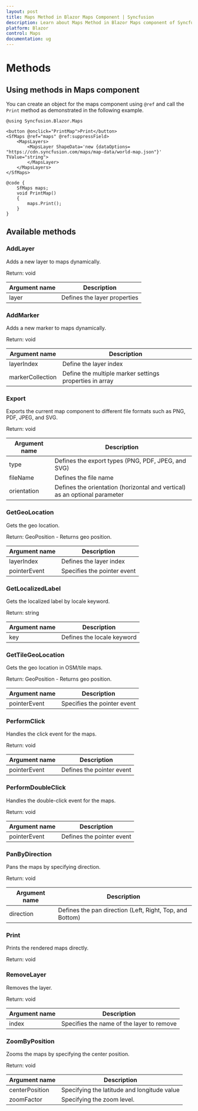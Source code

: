 ```yaml
---
layout: post
title: Maps Method in Blazor Maps Component | Syncfusion 
description: Learn about Maps Method in Blazor Maps component of Syncfusion, and more details.
platform: Blazor
control: Maps
documentation: ug
---
```


# Methods

## Using methods in Maps component

You can create an object for the maps component using `@ref` and call the `Print` method as demonstrated in the following example.

```cshtml
@using Syncfusion.Blazor.Maps

<button @onclick="PrintMap">Print</button>
<SfMaps @ref="maps" @ref:suppressField>
    <MapsLayers>
        <MapsLayer ShapeData='new {dataOptions= "https://cdn.syncfusion.com/maps/map-data/world-map.json"}' TValue="string">
        </MapsLayer>
    </MapsLayers>
</SfMaps>

@code {
    SfMaps maps;
    void PrintMap()
    {
        maps.Print();
    }
}
```

## Available methods

### AddLayer

Adds a new layer to maps dynamically.

Return: void

|   Argument name      |   Description                                          |
|----------------------| -------------------------------------------------------|
|     layer            |    Defines the layer properties                         |

### AddMarker

Adds a new marker to maps dynamically.

Return: void

|   Argument name      |   Description                                          |
|----------------------| -------------------------------------------------------|
|     layerIndex      |    Define the layer index                              |
|     markerCollection |    Define the multiple marker settings properties in array    |

### Export

Exports the current map component to different file formats such as PNG, PDF, JPEG, and SVG.

Return: void

|   Argument name      |   Description                                       |
|----------------------| ----------------------------------------------------|
|     type             |    Defines the export types (PNG, PDF, JPEG, and SVG)  |
|     fileName        |    Defines the file name                             |
|     orientation      |    Defines the orientation (horizontal and vertical) as an optional parameter    |

### GetGeoLocation

Gets the geo location.

Return: GeoPosition - Returns geo position.

|   Argument name      |   Description                                       |
|----------------------| ----------------------------------------------------|
|     layerIndex      |    Defines the layer index                            |
|     pointerEvent    |    Specifies the pointer event                 |

### GetLocalizedLabel

Gets the localized label by locale keyword.

Return: string

|   Argument name      |   Description                                       |
|----------------------| ----------------------------------------------------|
|     key              |    Defines the locale keyword                        |

### GetTileGeoLocation

Gets the geo location in OSM/tile maps.

Return: GeoPosition - Returns geo position.

|   Argument name      |   Description                                       |
|----------------------| ----------------------------------------------------|
|     pointerEvent      |     Specifies the pointer event                  |

### PerformClick

Handles the click event for the maps.

Return: void

|   Argument name      |   Description                                       |
|----------------------| ----------------------------------------------------|
|     pointerEvent     |    Defines the pointer event                         |

### PerformDoubleClick

Handles the double-click event for the maps.

Return: void

|   Argument name      |   Description                                       |
|----------------------| ----------------------------------------------------|
|     pointerEvent     |    Defines the pointer event                         |

### PanByDirection

Pans the maps by specifying direction.

Return: void

|   Argument name      |   Description                                       |
|----------------------| ----------------------------------------------------|
|     direction        |    Defines the pan direction (Left, Right, Top, and Bottom)  |

### Print

Prints the rendered maps directly.

Return: void

### RemoveLayer

Removes the layer.

Return: void

|   Argument name      |   Description                                             |
|----------------------| ----------------------------------------------------------|
|     index            |    Specifies the name of the layer to remove              |

### ZoomByPosition

Zooms the maps by specifying the center position.

Return: void

|   Argument name      |   Description                                             |
|----------------------| ----------------------------------------------------------|
|    centerPosition   |    Specifying the latitude and longitude value             |
|    zoomFactor       |    Specifying the zoom level.                              |
